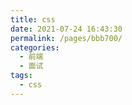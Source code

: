 ```yaml
---
title: css
date: 2021-07-24 16:43:30
permalink: /pages/bbb700/
categories:
  - 前端
  - 面试
tags:
  - css
---
```

